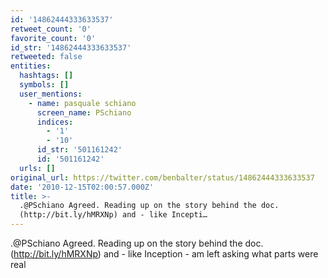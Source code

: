 ```yaml
---
id: '14862444333633537'
retweet_count: '0'
favorite_count: '0'
id_str: '14862444333633537'
retweeted: false
entities:
  hashtags: []
  symbols: []
  user_mentions:
    - name: pasquale schiano
      screen_name: PSchiano
      indices:
        - '1'
        - '10'
      id_str: '501161242'
      id: '501161242'
  urls: []
original_url: https://twitter.com/benbalter/status/14862444333633537
date: '2010-12-15T02:00:57.000Z'
title: >-
  .@PSchiano Agreed. Reading up on the story behind the doc.
  (http://bit.ly/hMRXNp) and - like Incepti…
---
```


.@PSchiano Agreed. Reading up on the story behind the doc. (http://bit.ly/hMRXNp) and - like Inception - am left asking what parts were real